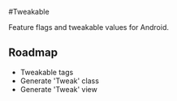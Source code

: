#Tweakable

Feature flags and tweakable values for Android.

## Roadmap

* Tweakable tags
* Generate 'Tweak' class
* Generate 'Tweak' view
